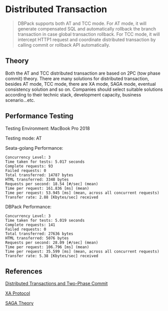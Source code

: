 # Distributed Transaction

> DBPack supports both AT and TCC mode. For AT mode, it will generate compensated SQL and automatically rollback the branch transaction in case global transaction rollback. For TCC mode, it will intercept HTTP1 request and coordinate distributed transaction by calling commit or rollback API automatically.

## Theory

Both the AT and TCC distributed transaction are based on 2PC (tow phase commit) theory. There are many solutions for distributed transaction, besides AT mode, TCC mode, there are XA mode, SAGA mode, eventual consistency solution and so on. Companies should select suitable solutions according to their technic stack, development capacity, business scenario...etc.



## Performance Testing

Testing Environment: MacBook Pro 2018

Testing mode: AT

Seata-golang Performance:

```
Concurrency Level: 3
Time taken for tests: 5.017 seconds
Complete requests: 93
Failed requests: 0
Total transferred: 14787 bytes
HTML transferred: 3348 bytes
Requests per second: 18.54 [#/sec] (mean)
Time per request: 161.836 [ms] (mean)
Time per request: 53.945 [ms] (mean, across all concurrent requests)
Transfer rate: 2.88 [Kbytes/sec] received
```

DBPack Performance:

```
Concurrency Level: 3
Time taken for tests: 5.019 seconds
Complete requests: 141
Failed requests: 0
Total transferred: 27636 bytes
HTML transferred: 5076 bytes
Requests per second: 28.09 [#/sec] (mean)
Time per request: 106.796 [ms] (mean)
Time per request: 35.599 [ms] (mean, across all concurrent requests)
Transfer rate: 5.38 [Kbytes/sec] received
```


## References

[Distributed Transactions and Two-Phase Commit](https://medium.com/geekculture/distributed-transactions-two-phase-commit-c82752d69324)

[XA Protocol](https://pubs.opengroup.org/onlinepubs/009680699/toc.pdf)

[SAGA Theory](https://www.cs.cornell.edu/andru/cs711/2002fa/reading/sagas.pdf)

